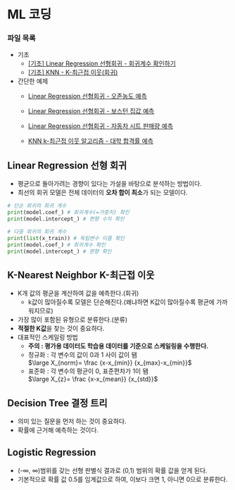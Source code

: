 # ML 코딩

### 파일 목록
- 기초
    - [[기초] Linear Regression 선형회귀 - 회귀계수 확인하기](./Simple_Linear_Regression.ipynb)  
    - [[기초] KNN - K-최근접 이웃(회귀)](./Simple_KNN.ipynb)
- 간단한 예제
    - [Linear Regression 선형회귀 - 오존농도 예측](./LinearRegression_1(air_data).ipynb)  
    - [Linear Regression 선형회귀 - 보스턴 집값 예측](./LinearRegression_2(boston_data).ipynb)  
    - [Linear Regression 선형회귀 - 자동차 시트 판매량 예측](./LinearRegression_3(CarSeats).ipynb)  
      
    - [KNN k-최근접 이웃 알고리즘 - 대학 합격률 예측](./KNN_1(college_pass).ipynb)  
  
## Linear Regression 선형 회귀
- 평균으로 돌아가려는 경향이 있다는 가설을 바탕으로 분석하는 방법이다.  
- 최선의 회귀 모델은 전체 데이터의 **오차 합이 최소**가 되는 모델이다.
```python
# 단순 회귀의 회귀 계수
print(model.coef_) # 회귀계수(=가중치) 확인
print(model.intercept_) # 편향 수치 확인
```
```python
# 다중 회귀의 회귀 계수
print(list(x_train)) # 독립변수 이름 확인
print(model.coef_) # 회귀계수 확인
print(model.intercept_) # 편향 확인
```

## K-Nearest Neighbor K-최근접 이웃
- K개 값의 평균을 계산하여 값을 예측한다.(회귀)  
    - k값이 많아질수록 모델은 단순해진다.(왜냐하면 K값이 많아질수록 평균에 가까워지므로)  
- 가장 많이 포함된 유형으로 분류한다.(분류)  
- **적절한 K값**을 찾는 것이 중요하다.  
- 대표적인 스케일링 방법  
    - **주의 : 평가용 데이터도 학습용 데이터를 기준으로 스케일링을 수행한다.**  
    - 정규화 : 각 변수의 값이 0과 1 사이 값이 됌  
        $\large X_{norm}= \frac {x-x_{min}} {x_{max}-x_{min}}$  
    - 표준화 : 각 변수의 평균이 0, 표준편차가 1이 됌  
        $\large X_{z}= \frac {x-x_{mean}} {x_{std}}$  
## Decision Tree 결정 트리
- 의미 있는 질문을 먼저 하는 것이 중요하다.  
- 확률에 근거해 예측하는 것이다.  

## Logistic Regression
- (-∞, ∞)범위를 갖는 선형 판별식 결과로 (0,1) 범위의 확률 값을 얻게 된다.  
- 기본적으로 확률 값 0.5를 임계값으로 하여, 이보다 크면 1, 아니면 0으로 분류한다.  
